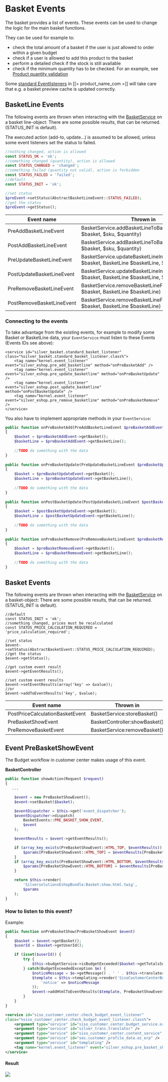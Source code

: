 # Basket Events

The basket provides a list of events. These events can be used to change the logic for the main basket functions. 

They can be used for example to:

- check the total amount of a basket if the user is just allowed to order within a given budget
- check if a user is allowed to add this product to the basket
- perform a detailed check if the stock is still available
- check if the minimum quantity has to be checked. For an example, see [Product quantity validation](../../basket_features/product_quantity_validation.md)

Some [standard Eventlisteners](basket_eventlistener_in_the_standard.md) in [[= product_name_com =]]  will take care that e.g. a basket preview cache is updated correctly. 

## BasketLine Events

The following events are thrown when interacting with the [BasketService](../basketservice.md) on a basket line-object: There are some possible results, that can be returned. (STATUS_INIT is default).

The executed action (add-to, update...) is assumed to be allowed, unless some event listeners set the status to failed.

``` php
//nothing changed, action is allowed
const STATUS_OK = 'ok';
//something changed (quantity), action is allowed
const STATUS_CHANGED = 'changed';
//something failed (quantity not valid), action is forbidden
const STATUS_FAILED = 'failed';
//default
const STATUS_INIT = 'ok';

//set status
$preEvent->setStatus(AbstractBasketLineEvent::STATUS_FAILED);
//get the status
$preEvent->getStatus();
```

| Event name                          | Thrown in                                                                                                      | Event ID                               |
| ----------------------------------- | -------------------------------------------------------------------------------------------------------------- | -------------------------------------- |
| PreAddBasketLineEvent               | BasketService.addBasketLineToBasket(Basket $basket, $sku, $quantity)                                           | silver_eshop.pre_add_basketline     |
| PostAddBasketLineEvent | BasketService.addBasketLineToBasket(Basket $basket, $sku, $quantity)                              | silver_eshop.post_add_basketline    |
| PreUpdateBasketLineEvent            | BasketService.updateBasketLineInBasket(Basket $basket, BasketLine $basketLine, $increase = false) | silver_eshop.pre_update_basketline  |
| PostUpdateBasketLineEvent           | BasketService.updateBasketLineInBasket(Basket $basket, BasketLine $basketLine, $increase = false) | silver_eshop.post_update_basketline |
| PreRemoveBasketLineEvent            | BasketService.removeBasketLineFromBasket(Basket $basket, BasketLine $basketLine)                  | silver_eshop.pre_remove_basketline  |
| PostRemoveBasketLineEvent           | BasketService.removeBasketLineFromBasket(Basket $basket, BasketLine $basketLine)                  | silver_eshop.post_remove_basketline |

### Connecting to the events

To take advantage from the existing events, for example to modify some Basket or BasketLine data, your `EventService` must listen to these Events (Events IDs see above):

``` 
<service id="silver_basket.standard_basket_listener" class="%silver_basket.standard_basket_listener.class%">
    <tag name="kernel.event_listener" event="silver_eshop.pre_add_basketline" method="onPreBasketAdd" />
    <tag name="kernel.event_listener" event="silver_eshop.pre_update_basketline" method="onPreBasketUpdate" />
    <tag name="kernel.event_listener" event="silver_eshop.post_update_basketline" method="onPostBasketUpdate" />
    <tag name="kernel.event_listener" event="silver_eshop.pre_remove_basketline" method="onPreBasketRemove" />
</service>
```

You also have to implement appropriate methods in your `EventService`:

``` php
public function onPreBasketAdd(PreAddBasketLineEvent $preBasketAddEvent)
{ 
    $basket = $preBasketAddEvent->getBasket();
    $basketLine = $preBasketAddEvent->getBasketLine();     
   
    //TODO do something with the data  
}
   
public function onPreBasketUpdate(PreUpdateBasketLineEvent $preBasketUpdateEvent)
{
    $basket = $preBasketUpdateEvent->getBasket();
    $basketLine = $preBasketUpdateEvent->getBasketLine();
       
    //TODO do something with the data        
}
   
public function onPostBasketUpdate(PostUpdateBasketLineEvent $postBasketUpdateEvent)
{
    $basket = $postBasketUpdateEvent->getBasket();
    $basketLine = $postBasketUpdateEvent->getBasketLine();
       
    //TODO do something with the data
}
    
public function onPreBasketRemove(PreRemoveBasketLineEvent $preBasketRemoveEvent)
{
    $basket = $preBasketRemoveEvent->getBasket();
    $basketLine = $preBasketRemoveEvent->getBasketLine();       
        
    //TODO do something with the data
}
```

## Basket Events

The following events are thrown when interacting with the [BasketService](../basketservice.md) on a basket-object: There are some possible results, that can be returned. (STATUS_INIT is default).

``` 
//default
const STATUS_INIT = 'ok';
//something changed, prices must be recalculated
const STATUS_PRICE_CALCULATION_REQUIRED = 'price_calculation_required';

//set status
$event->setStatus(AbstractBasketEvent::STATUS_PRICE_CALCULATION_REQUIRED);
//get the status
$event->getStatus();

//get custom event result
$event->getEventResults();

//set custom event results
$event->setEventResults(array('key' => &value));
//or
$event->addToEventResults('key', $value);
```

|Event name|Thrown in|Event ID|
|--- |--- |--- |
|PostPriceCalculationBasketEvent|BasketService:storeBasket()|silver_eshop.post_price_calculation_basket|
|PreBasketShowEvent|BasketController:showBasket()|silver_eshop.pre_basket_show|
|PreRemoveBasketEvent|BasketService:removeBasket()|silver_eshop.pre_remove_basket|

## Event PreBasketShowEvent

The Budget workflow in customer center makes usage of this event.

**BasketController**

``` php
public function showAction(Request $request)
{
   ...

    $event = new PreBasketShowEvent();
    $event->setBasket($basket);

    $eventDispatcher = $this->get('event_dispatcher');
    $eventDispatcher->dispatch(
        BasketEvents::PRE_BASKET_SHOW_EVENT,
        $event
    );

    $eventResults = $event->getEventResults();

    if (array_key_exists(PreBasketShowEvent::HTML_TOP, $eventResults)) {
        $params[PreBasketShowEvent::HTML_TOP] = $eventResults[PreBasketShowEvent::HTML_TOP];
    }
    if (array_key_exists(PreBasketShowEvent::HTML_BOTTOM, $eventResults)) {
        $params[PreBasketShowEvent::HTML_BOTTOM] = $eventResults[PreBasketShowEvent::HTML_BOTTOM];
    }

    return $this->render(
        'SilversolutionsEshopBundle:Basket:show.html.twig',
        $params
    );
}
```

### How to listen to this event?

Example:

``` php
public function onPreBasketShow(PreBasketShowEvent $event)
{
    $basket = $event->getBasket();
    $userId = $basket->getUserId();

    if (isset($userId)) {
        try {
            $this->budgetService->isBudgetExceeded($basket->getTotalsSumGross(), $userId);
        } catch(BudgetExceededException $e) {
            $noticeMessage = $e->getMessage() . ' ' . $this->translator->translate(self::EXCEEDED_BASKET_MESSAGE);
            $template = $this->templating->render('SisoCustomerCenterBundle:Basket:messages.html.twig', array(
                'notice' => $noticeMessage
            ));
            $event->addHtmlToEventResults($template, PreBasketShowEvent::HTML_TOP);
        }
    }
}
```

``` xml
<service id="siso_customer_center.check_budget_event_listener" 
class="%siso_customer_center.check_budget_event_listener.class%">
    <argument type="service" id="siso_customer_center.budget_service.order" />
    <argument type="service" id="silver_trans.translator" />
    <argument type="service" id="siso_customer_center.content_service" />
    <argument type="service" id="ses.customer_profile_data.ez_erp" />
    <argument type="service" id="templating" />   
    <tag name="kernel.event_listener" event="silver_eshop.pre_basket_show" method="onPreBasketShow" />
</service>
```

#### Result

![](../../../img/basket_events.png)
 
